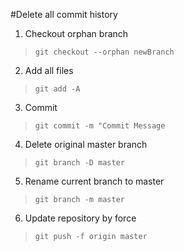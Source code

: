 #Delete all commit history

1. Checkout orphan branch
>`git checkout --orphan newBranch`

2. Add all files
>`git add -A`

3. Commit
>`git commit -m "Commit Message`

4. Delete original master branch
>`git branch -D master`

5. Rename current branch to master
>`git branch -m master`

6. Update repository by force
>`git push -f origin master`


